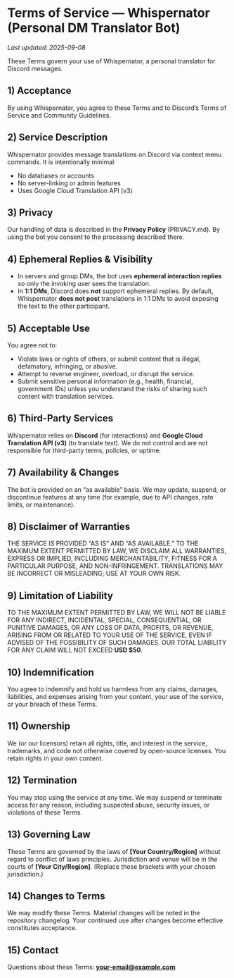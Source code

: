 # Terms of Service — Whispernator (Personal DM Translator Bot)

_Last updated: 2025-09-08_

These Terms govern your use of Whispernator, a personal translator for Discord messages.

## 1) Acceptance
By using Whispernator, you agree to these Terms and to Discord’s Terms of Service and Community Guidelines.

## 2) Service Description
Whispernator provides message translations on Discord via context menu commands. It is intentionally minimal:
- No databases or accounts
- No server-linking or admin features
- Uses Google Cloud Translation API (v3)

## 3) Privacy
Our handling of data is described in the **Privacy Policy** (PRIVACY.md). By using the bot you consent to the processing described there.

## 4) Ephemeral Replies & Visibility
- In servers and group DMs, the bot uses **ephemeral interaction replies** so only the invoking user sees the translation.
- In **1:1 DMs**, Discord does **not** support ephemeral replies. By default, Whispernator **does not post** translations in 1:1 DMs to avoid exposing the text to the other participant.

## 5) Acceptable Use
You agree not to:
- Violate laws or rights of others, or submit content that is illegal, defamatory, infringing, or abusive.
- Attempt to reverse engineer, overload, or disrupt the service.
- Submit sensitive personal information (e.g., health, financial, government IDs) unless you understand the risks of sharing such content with translation services.

## 6) Third-Party Services
Whispernator relies on **Discord** (for interactions) and **Google Cloud Translation API (v3)** (to translate text). We do not control and are not responsible for third-party terms, policies, or uptime.

## 7) Availability & Changes
The bot is provided on an “as available” basis. We may update, suspend, or discontinue features at any time (for example, due to API changes, rate limits, or maintenance).

## 8) Disclaimer of Warranties
THE SERVICE IS PROVIDED “AS IS” AND “AS AVAILABLE.” TO THE MAXIMUM EXTENT PERMITTED BY LAW, WE DISCLAIM ALL WARRANTIES, EXPRESS OR IMPLIED, INCLUDING MERCHANTABILITY, FITNESS FOR A PARTICULAR PURPOSE, AND NON-INFRINGEMENT. TRANSLATIONS MAY BE INCORRECT OR MISLEADING; USE AT YOUR OWN RISK.

## 9) Limitation of Liability
TO THE MAXIMUM EXTENT PERMITTED BY LAW, WE WILL NOT BE LIABLE FOR ANY INDIRECT, INCIDENTAL, SPECIAL, CONSEQUENTIAL, OR PUNITIVE DAMAGES, OR ANY LOSS OF DATA, PROFITS, OR REVENUE, ARISING FROM OR RELATED TO YOUR USE OF THE SERVICE, EVEN IF ADVISED OF THE POSSIBILITY OF SUCH DAMAGES. OUR TOTAL LIABILITY FOR ANY CLAIM WILL NOT EXCEED **USD $50**.

## 10) Indemnification
You agree to indemnify and hold us harmless from any claims, damages, liabilities, and expenses arising from your content, your use of the service, or your breach of these Terms.

## 11) Ownership
We (or our licensors) retain all rights, title, and interest in the service, trademarks, and code not otherwise covered by open-source licenses. You retain rights in your own content.

## 12) Termination
You may stop using the service at any time. We may suspend or terminate access for any reason, including suspected abuse, security issues, or violations of these Terms.

## 13) Governing Law
These Terms are governed by the laws of **[Your Country/Region]** without regard to conflict of laws principles. Jurisdiction and venue will be in the courts of **[Your City/Region]**. (Replace these brackets with your chosen jurisdiction.)

## 14) Changes to Terms
We may modify these Terms. Material changes will be noted in the repository changelog. Your continued use after changes become effective constitutes acceptance.

## 15) Contact
Questions about these Terms: **your-email@example.com**
